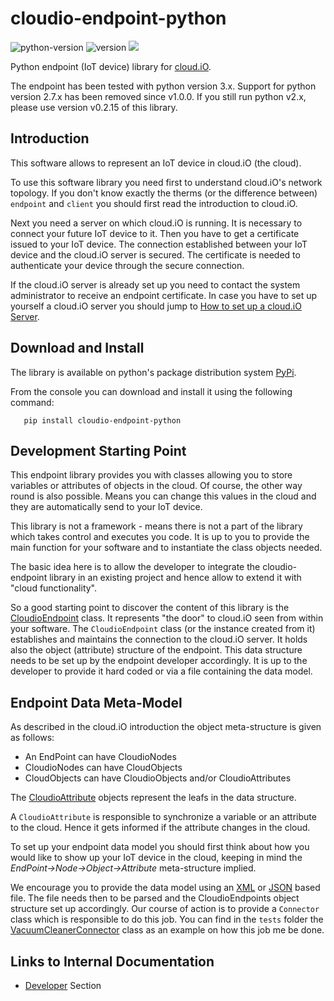 # cloudio-endpoint-python
![python-version](https://img.shields.io/badge/python-3.x-blue.svg?style=flat)
![version](https://img.shields.io/pypi/v/cloudio-endpoint-python.svg)
![](docs/images/coverage.svg)

Python endpoint (IoT device) library for [cloud.iO](https://cloudio.hevs.ch).

The endpoint has been tested with python version 3.x. Support for python version 2.7.x has been removed since v1.0.0. If you still run python v2.x, please use version v0.2.15 of this library.

## Introduction

This software allows to represent an IoT device in cloud.iO (the cloud). 

To use this software library you need first to understand cloud.iO's network topology. If you don't know exactly the therms (or the difference between) `endpoint` and `client` you should first read the introduction to cloud.iO. 

Next you need a server on which cloud.iO is running. It is necessary to connect your future IoT device to it. Then you have to get a certificate issued to your IoT device. The connection established between your IoT device and the cloud.iO server is secured. The certificate is needed to authenticate your device through the secure connection.

If the cloud.iO server is already set up you need to contact the system administrator to receive an endpoint certificate. In case you have to set up yourself a cloud.iO server you should jump to 
[How to set up a cloud.iO Server](https://github.com/cloudio-project/cloudio-documentation/blob/master/ServerSetup.md).

## Download and Install
The library is available on python's package distribution system [PyPi](https://pypi.python.org/).

From the console you can download and install it using the following command:

```
   pip install cloudio-endpoint-python
```

## Development Starting Point

This endpoint library provides you with classes allowing you to store variables or attributes of objects in the cloud. Of course, the other way round is also possible. Means you can change this values in the cloud and they are automatically send to your IoT device.
 
This library is not a framework - means there is not a part of the library which takes control and executes you code. It is up to you to provide the main function for your software and to instantiate the class objects needed.

The basic idea here is to allow the developer to integrate the cloudio-endpoint library in an existing project and hence allow to extend it with "cloud functionality".

So a good starting point to discover the content of this library is the [CloudioEndpoint](https://github.com/cloudio-project/cloudio-documentation/blob/master/ServerSetup.md) class. It represents "the door" to cloud.iO seen from within your software. The `CloudioEndpoint` class (or the instance created from it) establishes and maintains the connection to the cloud.iO server. It holds also the object (attribute) structure of the endpoint. This data structure needs to be set up by the endpoint developer accordingly. It is up to the developer to provide it hard coded or via a file containing the data model.

## Endpoint Data Meta-Model
As described in the cloud.iO introduction the object meta-structure is given as follows: 
 - An EndPoint can have CloudioNodes
 - CloudioNodes can have CloudObjects
 - CloudObjects can have CloudioObjects and/or CloudioAttributes

The [CloudioAttribute](https://github.com/cloudio-project/cloudio-endpoint-python/blob/master/src/cloudio/cloudio_attribute.py) objects represent the leafs in the data structure. 

A `CloudioAttribute` is responsible to synchronize a variable or an attribute to the cloud. Hence it gets informed if the attribute changes in the cloud.

To set up your endpoint data model you should first think about how you would like to show up your IoT device in the cloud, keeping in mind the _EndPoint->Node->Object->Attribute_ meta-structure implied.

We encourage you to provide the data model using an [XML](https://en.wikipedia.org/wiki/XML) or [JSON](https://en.wikipedia.org/wiki/JSON) based file. The file needs then to be parsed and the CloudioEndpoints object structure set up accordingly. Our course of action is to provide a `Connector` class which is responsible to do this job. You can find in the `tests` folder the [VacuumCleanerConnector](https://github.com/cloudio-project/cloudio-endpoint-python/blob/master/tests/cloudio/connector/vacuumcleaner_connector.py) class as an example on how this job me be done.

## Links to Internal Documentation
- [Developer](./docs/development.md) Section
